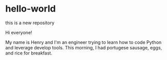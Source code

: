 # hello-world
this is a new repository

Hi everyone!

My name is Henry and I'm an engineer trying to learn how to code Python and leverage develop tools.
This morning, I had portugese sausage, eggs, and rice for breakfast.
